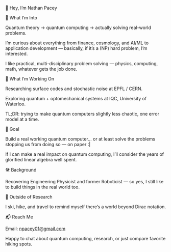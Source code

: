👋 Hey, I’m Nathan Pacey 

🧠 What I’m Into

Quantum theory → quantum computing → actually solving real-world problems.

I’m curious about everything from finance, cosmology, and AI/ML to application development — basically, if it’s a (NP) hard problem, I’m interested.

I like practical, multi-disciplinary problem solving — physics, computing, math, whatever gets the job done.


🔬 What I’m Working On

Researching surface codes and stochastic noise at EPFL / CERN.

Exploring quantum + optomechanical systems at IQC, University of Waterloo.

TL;DR: trying to make quantum computers slightly less chaotic, one error model at a time.


🎯 Goal

Build a real working quantum computer… or at least solve the problems stopping us from doing so — on paper :|

If I can make a real impact on quantum computing, I’ll consider the years of glorified linear algebra well spent.


🛠️ Background

Recovering Engineering Physicist and former Roboticist — so yes, I still like to build things in the real world too.

🌲 Outside of Research

I ski, hike, and travel to remind myself there’s a world beyond Dirac notation.

📬 Reach Me

Email: npacey01@gmail.com

Happy to chat about quantum computing, research, or just compare favorite hiking spots.
